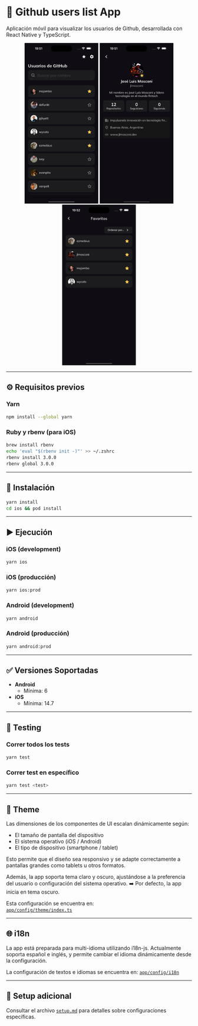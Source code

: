 # 📱 Github users list App

Aplicación móvil para visualizar los usuarios de Github, desarrollada con React Native y TypeScript.

<p align="center">
  <img src="./assets/images/home.png" alt="Home screen" width="200"/>
  <img src="./assets/images/profile.png" alt="Profile screen" width="200"/>
  <img src="./assets/images/favorites.png" alt="Favorites screen" width="200"/>
</p>

---

## ⚙️ Requisitos previos

### Yarn

```bash
npm install --global yarn
```

### Ruby y rbenv (para iOS)

```bash
brew install rbenv
echo 'eval "$(rbenv init -)"' >> ~/.zshrc
rbenv install 3.0.0
rbenv global 3.0.0
```

---

## 🚀 Instalación

```bash
yarn install
cd ios && pod install
```

---

## ▶️ Ejecución

### iOS (development)

```bash
yarn ios
```

### iOS (producción)

```bash
yarn ios:prod
```

### Android (development)

```bash
yarn android
```

### Android (producción)

```bash
yarn android:prod
```

---

## ✅ Versiones Soportadas

- **Android**
  - Mínima: 6
- **iOS**
  - Mínima: 14.7

---

## 🧪 Testing

### Correr todos los tests

```bash
yarn test
```

### Correr test en específico

```bash
yarn test <test>
```

---

## 🎨 Theme

Las dimensiones de los componentes de UI escalan dinámicamente según:

- El tamaño de pantalla del dispositivo
- El sistema operativo (iOS / Android)
- El tipo de dispositivo (smartphone / tablet)

Esto permite que el diseño sea responsivo y se adapte correctamente a pantallas grandes como tablets u otros formatos.

Además, la app soporta tema claro y oscuro, ajustándose a la preferencia del usuario o configuración del sistema operativo.
➡️ Por defecto, la app inicia en tema oscuro.

Esta configuración se encuentra en:  
[`app/config/theme/index.ts`](./app/config/theme/index.ts)

---

## 🌐 i18n

La app está preparada para multi-idioma utilizando i18n-js. Actualmente soporta español e inglés, y permite cambiar el idioma dinámicamente desde la configuración.

La configuración de textos e idiomas se encuentra en:
[`app/config/i18n`](./app/config/i18n)

---

## 📄 Setup adicional

Consultar el archivo [`setup.md`](./setup.md) para detalles sobre configuraciones específicas.